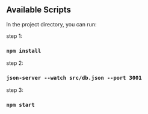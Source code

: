## Available Scripts

In the project directory, you can run:

step 1:
### `npm install`
step 2:
### `json-server --watch src/db.json --port 3001`
step 3:
### `npm start`
